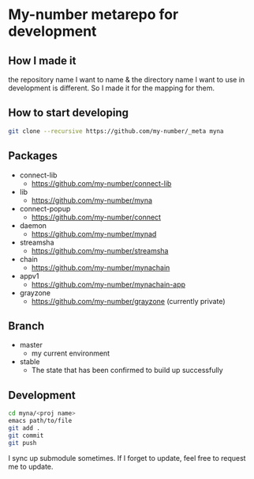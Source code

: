 # My-number metarepo for development

## How I made it

the repository name I want to name & the directory name I want to use in development is different.
So I made it for the mapping for them.

## How to start developing

```sh
git clone --recursive https://github.com/my-number/_meta myna
```

## Packages

- connect-lib
  - https://github.com/my-number/connect-lib
- lib
  - https://github.com/my-number/myna
- connect-popup
  - https://github.com/my-number/connect
- daemon
  - https://github.com/my-number/mynad
- streamsha
  - https://github.com/my-number/streamsha
- chain
  - https://github.com/my-number/mynachain
- appv1
  - https://github.com/my-number/mynachain-app
- grayzone
  - https://github.com/my-number/grayzone (currently private)
  
## Branch

- master
  - my current environment
- stable
  - The state that has been confirmed to build up successfully

## Development

```sh
cd myna/<proj name>
emacs path/to/file
git add .
git commit
git push
```

I sync up submodule sometimes. If I forget to update, feel free to request me to update.
